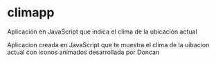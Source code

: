 # climapp
Aplicación en JavaScript que indica el clima de la ubicación actual

Aplicacion creada en JavaScript que te muestra el clima de la uibacion actual con iconos animados desarrollada por Doncan
